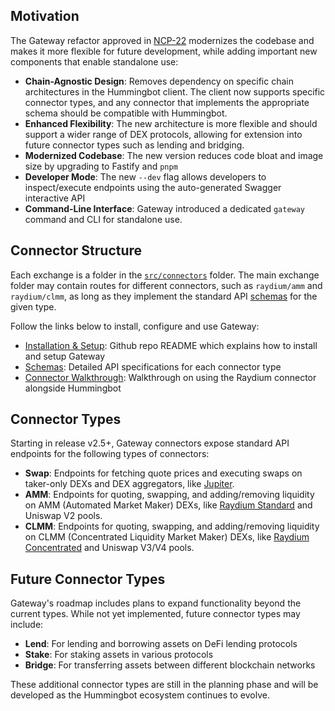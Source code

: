 ## Motivation

The Gateway refactor approved in [NCP-22](https://snapshot.box/#/s:hbot-ncp.eth/proposal/0x5cc3540ee219787d5c842bc1ccdb11aab46203bb7f0be658b6b40858501a8e4c) modernizes the codebase and makes it more flexible for future development, while adding important new components that enable standalone use:

* **Chain-Agnostic Design**: Removes dependency on specific chain architectures in the Hummingbot client. The client now supports specific connector types, and any connector that implements the appropriate schema should be compatible with Hummingbot.
* **Enhanced Flexibility**: The new architecture is more flexible and should support a wider range of DEX protocols, allowing for extension into future connector types such as lending and bridging.
* **Modernized Codebase**: The new version reduces code bloat and image size by upgrading to Fastify and `pnpm`
* **Developer Mode**: The new `--dev` flag allows developers to inspect/execute endpoints using the auto-generated Swagger interactive API
* **Command-Line Interface**: Gateway introduced a dedicated `gateway` command and CLI for standalone use.

## Connector Structure

Each exchange is a folder in the [`src/connectors`](https://github.com/hummingbot/gateway/tree/core-2.5/src/connectors) folder. The main exchange folder may contain routes for different connectors, such as `raydium/amm` and `raydium/clmm`, as long as they implement the standard API [schemas](schemas.md) for the given type.

Follow the links below to install, configure and use Gateway:

- [Installation & Setup](https://github.com/hummingbot/gateway/tree/core-2.5): Github repo README which explains how to install and setup Gateway
- [Schemas](schemas.md): Detailed API specifications for each connector type
- [Connector Walkthrough](walkthrough.md): Walkthrough on using the Raydium connector alongside Hummingbot

## Connector Types

Starting in release v2.5+, Gateway connectors expose standard API endpoints for the following types of connectors:

- **Swap**: Endpoints for fetching quote prices and executing swaps on taker-only DEXs and DEX aggregators, like [Jupiter](https://jup.ag/).
- **AMM**: Endpoints for quoting, swapping, and adding/removing liquidity on AMM (Automated Market Maker) DEXs, like [Raydium Standard](https://raydium.io/liquidity-pools/?tab=standard) and Uniswap V2 pools.
- **CLMM**: Endpoints for quoting, swapping, and adding/removing liquidity on CLMM (Concentrated Liquidity Market Maker) DEXs, like [Raydium Concentrated](https://raydium.io/liquidity-pools/?tab=concentrated) and Uniswap V3/V4 pools.

## Future Connector Types

Gateway's roadmap includes plans to expand functionality beyond the current types. While not yet implemented, future connector types may include:

- **Lend**: For lending and borrowing assets on DeFi lending protocols
- **Stake**: For staking assets in various protocols
- **Bridge**: For transferring assets between different blockchain networks

These additional connector types are still in the planning phase and will be developed as the Hummingbot ecosystem continues to evolve.
